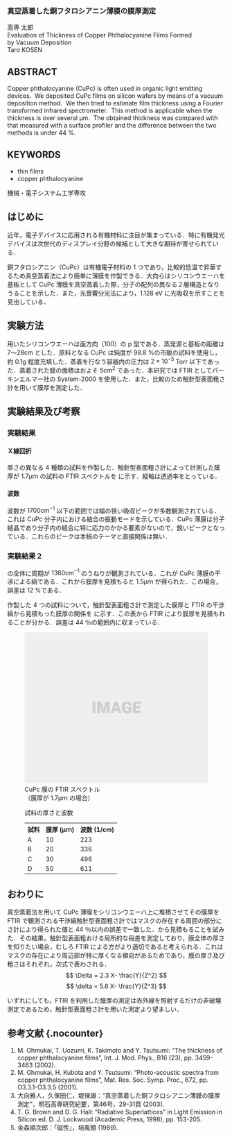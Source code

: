 <section class="col1">
<section class="title">
  <!-- ✅改行が必要なときはきりの良いところで改行する -->
  <h1 class="title_ja">真空蒸着した銅フタロシアニン薄膜の膜厚測定</h1>
  <!-- ✅名字と名前の間は半角スペースを起き，複数の著者の場合は間に全角のスペースを置く -->
  <div class="author">高専 太郎</div>
  <div class="title_en">Evaluation of Thickness of Copper Phthalocyanine Films Formed<br>by Vacuum Deposition</div>
  <!-- ✅名字はすべて大文字で書く -->
  <div class="author">Taro KOSEN</div>
</section>

<section class="abstract">
  <h2 class="nocounter">ABSTRACT</h2>
  <!-- ✅文と文の間は半角スペースを2つ -->
  <!-- ✅200語以内 -->
  <div class="text">
Copper phthalocyanine (CuPc) is often used in organic light emitting devices.&nbsp;&nbsp;We deposited CuPc films on silicon wafers by means of a vacuum deposition method.&nbsp;&nbsp;We then tried to estimate film thickness using a Fourier transformed infrared spectrometer.&nbsp;&nbsp;This method is applicable when the thickness is over several μm.&nbsp;&nbsp;The obtained thickness was compared with that measured with a surface profiler and the difference between the two methods is under 44 %.
  </div>
</section>

<section class="keywords">
  <h2 class="nocounter">KEYWORDS</h2>
  <!-- ✅5つ以内 -->
  <!-- ✅基本的には小文字 -->
  <ul class="content">
  <li>thin films</li>
  <li>copper phthalocyanine</li>
  </ul>
</section>
</section>

<!-- ✅フットノートに書く著者の所属は所属する専攻名（ * 機械・電子システム工学専攻など）を入れる -->
<span class="footnote affliation">機械・電子システム工学専攻</span>

## はじめに

近年，電子デバイスに応用される有機材料に注目が集まっている．特に有機発光デバイスは次世代のディスプレイ分野の候補として大きな期待が寄せられている．

銅フタロシアニン（CuPc）は有機電子材料の 1 つであり，比較的低温で昇華するため真空蒸着法により簡単に薄膜を作製できる．大向らはシリコンウエーハを基板として CuPc 薄膜を真空蒸着した際，分子の配列の異なる２層構造となりうることを示した<a class="ref" href="#2002ohmukai"></a>．また，光音響分光法により，1.128 eV に光吸収を示すことを見出している<a class="ref" href="#2001ohmukai"></a>．

## 実験方法

用いたシリコンウエーハは面方向（100）の p 型である．蒸発源と基板の距離は 7～28cm とした．原料となる CuPc は純度が 98.8 %の市販の試料を使用し，約 0.1g 程度充填した．蒸着を行なう容器内の圧力は $2 \times 10^{-5}$ Torr 以下であった．蒸着された膜の面積はおよそ $5\mathrm{cm}^{2}$ であった．本研究では FTIR としてパーキンエルマー社の System-2000 を使用した．また，比較のため触針型表面粗さ計を用いて膜厚を測定した．

## 実験結果及び考察

### 実験結果

#### Ｘ線回折

厚さの異なる 4 種類の試料を作製した．触針型表面粗さ計によって計測した膜厚が 1.7μｍ の試料の FTIR スペクトルを<a class="fig" href="#fig_cupc_ftir"></a> に示す．縦軸は透過率をとっている．

#### 波数

波数が $1700\mathrm{cm}^{-1}$ 以下の範囲では幅の狭い吸収ピークが多数観測されている．これは CuPc 分子内における結合の振動モードを示している．CuPc 薄膜は分子結晶であり分子内の結合に特に応力のかかる要素がないので，鋭いピークとなっている．これらのピークは本稿のテーマと直接関係は無い<a class="ref" href="#2002ohmukai"></a><a class="ref" href="#2003ohmukai"></a><a class="ref" href="#1998brown"></a><a class="ref" href="#1989kanamori"></a>．

### 実験結果２

<a class="fig" href="#fig_cupc_ftir"></a> の全体に周期が $1360\mathrm{cm}^{-1}$ のうねりが観測されている．これが CuPc 薄膜の干渉による縞である．これから膜厚を見積もると 1.5μｍ が得られた．この場合，誤差は 12 %である．

作製した 4 つの試料について，触針型表面粗さ計で測定した膜厚と FTIR の干渉縞から見積もった膜厚の関係を<a class="tab" href="#tab_thickness"></a> に示す．この表から FTIR により膜厚を見積もれることが分かる．誤差は 44 ％の範囲内に収まっている．

<figure>
  <img src="assets/images/cupc_ftir.png" alt="">
  <figcaption id="fig_cupc_ftir">CuPc 膜の FTIR スペクトル<br>（膜厚が 1.7μｍ の場合）</figcaption>
</figure>

<figure>
  <div class="caption" id="tab_thickness">試料の厚さと波数</div>
  <table>
    <tr class="header">
      <th class="center">試料</th>
      <th class="center">膜厚 (μｍ)</th>
      <th class="center">波数 (1/cm)</th>
    </tr>
    <tr>
      <td class="center">A</td>
      <td class="center">10</td>
      <td class="center">223</td>
    </tr>
    <tr>
      <td class="center">B</td>
      <td class="center">20</td>
      <td class="center">336</td>
    </tr>
    <tr>
      <td class="center">C</td>
      <td class="center">30</td>
      <td class="center">496</td>
    </tr>
    <tr>
      <td class="center">D</td>
      <td class="center">50</td>
      <td class="center">611</td>
    </tr>
  </table>
</figure>

## おわりに

真空蒸着法を用いて CuPc 薄膜をシリコンウエーハ上に堆積させてその膜厚を FTIR で観測される干渉縞触針型表面粗さ計ではマスクの存在する周囲の部分にさ計により得られた値と 44 ％以内の誤差で一致した．から見積もることを試みた．その結果，触針型表面粗おける局所的な段差を測定しており，膜全体の厚さを知りたい場合，むしろ FTIR による方がより適切であると考えられる．これはマスクの存在により周辺部が特に厚くなる傾向があるためであり，膜の厚さ及び粗さはそれぞれ，次式で表わされる．
$$
\Delta = 2.3 X- \frac{Y}{Z^2}
$$
$$
\delta = 5.6 X- \frac{Y}{Z^3}
$$

いずれにしても，FTIR を利用した膜厚の測定は赤外線を照射するだけの非破壊測定であるため，触針型表面粗さ計を用いた測定より望ましい．


## 参考文献 {.nocounter}

<ol class="reference">
<li id="2002ohmukai">M. Ohmukai, T. Uozumi, K. Takimoto and Y. Tsutsumi: “The thickness of copper phthalocyanine films”, Int. J. Mod. Phys., B16 (23), pp. 3459-3463 (2002).</li>
<li id="2001ohmukai">M. Ohmukai, H. Kubota and Y. Tsutsumi: “Photo-acoustic spectra from copper phthalocyanine films”, Mat. Res. Soc. Symp. Proc., 672, pp. O3.3.1-O3.3.5 (2001).</li>
<li id="2003ohmukai">大向雅人，久保田仁，堤保雄：“真空蒸着した銅フタロシアニン薄膜の膜厚測定”，明石高専研究紀要，第46号，29-31頁 (2003).</li>
<li id="1998brown">T. G. Brown and D. G. Hall: “Radiative Superlattices” in Light Emission in Silicon ed. D. J. Lockwood (Academic Press, 1998), pp. 153-205.</li>
<li id="1989kanamori">金森順次郎：「磁性」，培風館 (1989).</li>
</ol>
</section>

